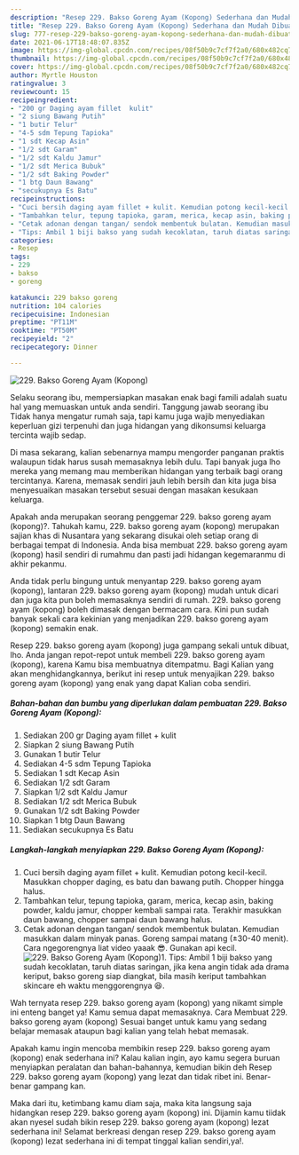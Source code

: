 ```yaml
---
description: "Resep 229. Bakso Goreng Ayam (Kopong) Sederhana dan Mudah Dibuat"
title: "Resep 229. Bakso Goreng Ayam (Kopong) Sederhana dan Mudah Dibuat"
slug: 777-resep-229-bakso-goreng-ayam-kopong-sederhana-dan-mudah-dibuat
date: 2021-06-17T18:48:07.835Z
image: https://img-global.cpcdn.com/recipes/08f50b9c7cf7f2a0/680x482cq70/229-bakso-goreng-ayam-kopong-foto-resep-utama.jpg
thumbnail: https://img-global.cpcdn.com/recipes/08f50b9c7cf7f2a0/680x482cq70/229-bakso-goreng-ayam-kopong-foto-resep-utama.jpg
cover: https://img-global.cpcdn.com/recipes/08f50b9c7cf7f2a0/680x482cq70/229-bakso-goreng-ayam-kopong-foto-resep-utama.jpg
author: Myrtle Houston
ratingvalue: 3
reviewcount: 15
recipeingredient:
- "200 gr Daging ayam fillet  kulit"
- "2 siung Bawang Putih"
- "1 butir Telur"
- "4-5 sdm Tepung Tapioka"
- "1 sdt Kecap Asin"
- "1/2 sdt Garam"
- "1/2 sdt Kaldu Jamur"
- "1/2 sdt Merica Bubuk"
- "1/2 sdt Baking Powder"
- "1 btg Daun Bawang"
- "secukupnya Es Batu"
recipeinstructions:
- "Cuci bersih daging ayam fillet + kulit. Kemudian potong kecil-kecil. Masukkan chopper daging, es batu dan bawang putih. Chopper hingga halus."
- "Tambahkan telur, tepung tapioka, garam, merica, kecap asin, baking powder, kaldu jamur, chopper kembali sampai rata. Terakhir masukkan daun bawang, chopper sampai daun bawang halus."
- "Cetak adonan dengan tangan/ sendok membentuk bulatan. Kemudian masukkan dalam minyak panas. Goreng sampai matang (±30-40 menit). Cara ngegorengnya liat video yaaak 😎. Gunakan api kecil."
- "Tips: Ambil 1 biji bakso yang sudah kecoklatan, taruh diatas saringan, jika kena angin tidak ada drama keriput, bakso goreng siap diangkat, bila masih keriput tambahkan skincare eh waktu menggorengnya 😆."
categories:
- Resep
tags:
- 229
- bakso
- goreng

katakunci: 229 bakso goreng 
nutrition: 104 calories
recipecuisine: Indonesian
preptime: "PT11M"
cooktime: "PT50M"
recipeyield: "2"
recipecategory: Dinner

---
```



![229. Bakso Goreng Ayam (Kopong)](https://img-global.cpcdn.com/recipes/08f50b9c7cf7f2a0/680x482cq70/229-bakso-goreng-ayam-kopong-foto-resep-utama.jpg)

Selaku seorang ibu, mempersiapkan masakan enak bagi famili adalah suatu hal yang memuaskan untuk anda sendiri. Tanggung jawab seorang ibu Tidak hanya mengatur rumah saja, tapi kamu juga wajib menyediakan keperluan gizi terpenuhi dan juga hidangan yang dikonsumsi keluarga tercinta wajib sedap.

Di masa  sekarang, kalian sebenarnya mampu mengorder panganan praktis walaupun tidak harus susah memasaknya lebih dulu. Tapi banyak juga lho mereka yang memang mau memberikan hidangan yang terbaik bagi orang tercintanya. Karena, memasak sendiri jauh lebih bersih dan kita juga bisa menyesuaikan masakan tersebut sesuai dengan masakan kesukaan keluarga. 



Apakah anda merupakan seorang penggemar 229. bakso goreng ayam (kopong)?. Tahukah kamu, 229. bakso goreng ayam (kopong) merupakan sajian khas di Nusantara yang sekarang disukai oleh setiap orang di berbagai tempat di Indonesia. Anda bisa membuat 229. bakso goreng ayam (kopong) hasil sendiri di rumahmu dan pasti jadi hidangan kegemaranmu di akhir pekanmu.

Anda tidak perlu bingung untuk menyantap 229. bakso goreng ayam (kopong), lantaran 229. bakso goreng ayam (kopong) mudah untuk dicari dan juga kita pun boleh memasaknya sendiri di rumah. 229. bakso goreng ayam (kopong) boleh dimasak dengan bermacam cara. Kini pun sudah banyak sekali cara kekinian yang menjadikan 229. bakso goreng ayam (kopong) semakin enak.

Resep 229. bakso goreng ayam (kopong) juga gampang sekali untuk dibuat, lho. Anda jangan repot-repot untuk membeli 229. bakso goreng ayam (kopong), karena Kamu bisa membuatnya ditempatmu. Bagi Kalian yang akan menghidangkannya, berikut ini resep untuk menyajikan 229. bakso goreng ayam (kopong) yang enak yang dapat Kalian coba sendiri.

<!--inarticleads1-->

##### Bahan-bahan dan bumbu yang diperlukan dalam pembuatan 229. Bakso Goreng Ayam (Kopong):

1. Sediakan 200 gr Daging ayam fillet + kulit
1. Siapkan 2 siung Bawang Putih
1. Gunakan 1 butir Telur
1. Sediakan 4-5 sdm Tepung Tapioka
1. Sediakan 1 sdt Kecap Asin
1. Sediakan 1/2 sdt Garam
1. Siapkan 1/2 sdt Kaldu Jamur
1. Sediakan 1/2 sdt Merica Bubuk
1. Gunakan 1/2 sdt Baking Powder
1. Siapkan 1 btg Daun Bawang
1. Sediakan secukupnya Es Batu




<!--inarticleads2-->

##### Langkah-langkah menyiapkan 229. Bakso Goreng Ayam (Kopong):

1. Cuci bersih daging ayam fillet + kulit. Kemudian potong kecil-kecil. Masukkan chopper daging, es batu dan bawang putih. Chopper hingga halus.
1. Tambahkan telur, tepung tapioka, garam, merica, kecap asin, baking powder, kaldu jamur, chopper kembali sampai rata. Terakhir masukkan daun bawang, chopper sampai daun bawang halus.
1. Cetak adonan dengan tangan/ sendok membentuk bulatan. Kemudian masukkan dalam minyak panas. Goreng sampai matang (±30-40 menit). Cara ngegorengnya liat video yaaak 😎. Gunakan api kecil.
<img src="//assets-global.cpcdn.com/assets/icons/button_play-2c75c40dde080a61004c1f40b05d8f140eaff45d7e9e6481dc71c63d2e7c4909.png" alt="229. Bakso Goreng Ayam (Kopong)">1. Tips: Ambil 1 biji bakso yang sudah kecoklatan, taruh diatas saringan, jika kena angin tidak ada drama keriput, bakso goreng siap diangkat, bila masih keriput tambahkan skincare eh waktu menggorengnya 😆.




Wah ternyata resep 229. bakso goreng ayam (kopong) yang nikamt simple ini enteng banget ya! Kamu semua dapat memasaknya. Cara Membuat 229. bakso goreng ayam (kopong) Sesuai banget untuk kamu yang sedang belajar memasak ataupun bagi kalian yang telah hebat memasak.

Apakah kamu ingin mencoba membikin resep 229. bakso goreng ayam (kopong) enak sederhana ini? Kalau kalian ingin, ayo kamu segera buruan menyiapkan peralatan dan bahan-bahannya, kemudian bikin deh Resep 229. bakso goreng ayam (kopong) yang lezat dan tidak ribet ini. Benar-benar gampang kan. 

Maka dari itu, ketimbang kamu diam saja, maka kita langsung saja hidangkan resep 229. bakso goreng ayam (kopong) ini. Dijamin kamu tiidak akan nyesel sudah bikin resep 229. bakso goreng ayam (kopong) lezat sederhana ini! Selamat berkreasi dengan resep 229. bakso goreng ayam (kopong) lezat sederhana ini di tempat tinggal kalian sendiri,ya!.


